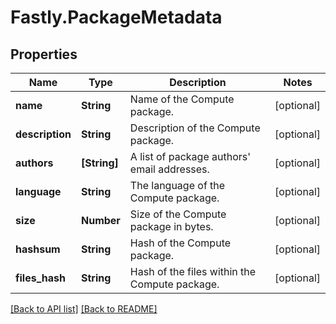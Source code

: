 # Fastly.PackageMetadata

## Properties

Name | Type | Description | Notes
------------ | ------------- | ------------- | -------------
**name** | **String** | Name of the Compute package. | [optional] 
**description** | **String** | Description of the Compute package. | [optional] 
**authors** | **[String]** | A list of package authors&#39; email addresses. | [optional] 
**language** | **String** | The language of the Compute package. | [optional] 
**size** | **Number** | Size of the Compute package in bytes. | [optional] 
**hashsum** | **String** | Hash of the Compute package. | [optional] 
**files_hash** | **String** | Hash of the files within the Compute package. | [optional] 


[[Back to API list]](../../README.md#endpoints) [[Back to README]](../../README.md)
